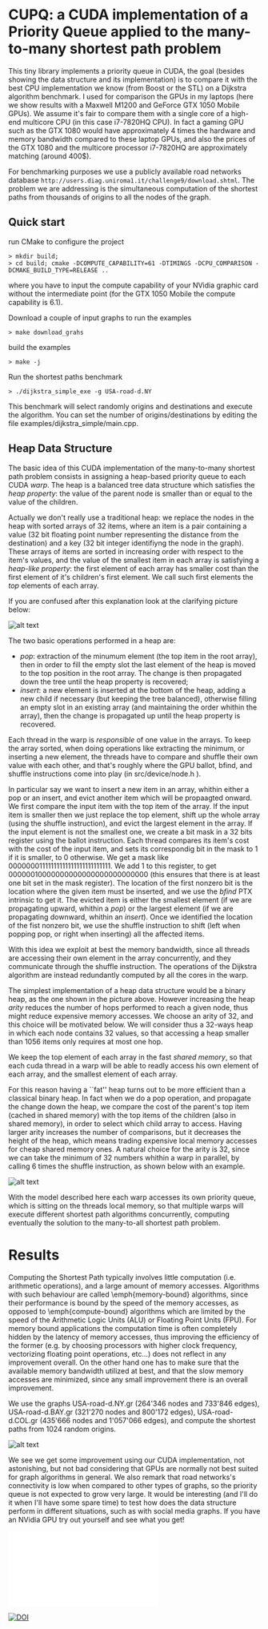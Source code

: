 # CUPQ: a CUDA implementation of a Priority Queue applied to the many-to-many shortest path problem

This tiny library implements a priority queue in CUDA, the goal (besides showing the data structure and its implementation) is to compare it with the best CPU implementation we know
 (from Boost or the STL) on a Dijkstra algorithm benchmark. I used for comparison the GPUs in my laptops (here we show results with a Maxwell M1200 and GeForce GTX 1050 Mobile GPUs).
We assume it's fair to compare them with a single core of a high-end multicore CPU (in this case i7-7820HQ CPU). In fact a gaming GPU such as the GTX 1080 would have approximately 
4 times the hardware and memory bandwidth compared to these laptop GPUs, and also the prices of the GTX 1080 and the multicore processor i7-7820HQ are approximately matching (around 400$).

For benchmarking purposes we use a publicly available road networks database ```http://users.diag.uniroma1.it/challenge9/download.shtml```.
The problem we are addressing is the simultaneous computation of the shortest paths from thousands of origins to all the nodes of the graph.

## Quick start

run CMake to configure the project
```
> mkdir build;
> cd build; cmake -DCOMPUTE_CAPABILITY=61 -DTIMINGS -DCPU_COMPARISON -DCMAKE_BUILD_TYPE=RELEASE ..
```
where you have to input the compute capability of your NVidia graphic card without the intermediate point (for the GTX 1050 Mobile the compute capability is 6.1).

Download a couple of input graphs to run the examples
```
> make download_grahs
```

build the examples
```
> make -j
```

Run the shortest paths benchmark
```
> ./dijkstra_simple_exe -g USA-road-d.NY
```

This benchmark will select randomly origins and destinations and execute the algorithm. You can set the number of origins/destinations by editing the file examples/dijkstra_simple/main.cpp.

## Heap Data Structure

The basic idea of this CUDA implementation of the many-to-many shortest path problem consists in assigning a heap-based priority queue to each CUDA *warp*.
The heap is a balanced tree data structure which satisfies the *heap property*: the value of the parent node is smaller than or equal to the value of the children.

Actually we don't really use a traditional heap: we replace the nodes in the heap with sorted arrays
of 32 items, where an item is a pair containing a value (32 bit floating point number representing the distance from the destination) and a key (32 bit integer identifiyng the node in the graph).
These arrays of items are sorted in increasing order with respect to the item's values,
and the value of the smallest item in each array is satisfying a *heap-like property*: the first element of
each array has smaller cost than the first element of it's children's first element.
We call such first elements the *top* elements of each array.

If you are confused after this explanation look at the clarifying picture below:

![alt text](doc/fig_heap.png)

The two basic operations performed in a heap are:
- *pop*: extraction of the minumum element (the top item in the root array), then in order to fill the empty slot the last element of the heap is moved to the top position in the root array. The change is then propagated down the tree until the heap property is recovered;
- *insert*: a new element is inserted at the bottom of the heap, adding a new child if necessary (but keeping the tree balanced), otherwise filling an empty slot in an existing array (and maintaining the order whithin the array), then the change is propagated up until the heap property is recovered.

Each thread in the warp is *responsible* of one value in the arrays. To keep the array sorted, when doing operations like extracting the minimum, or inserting a new element, 
the threads have to compare and shuffle their own value with each other, and that's
roughly where the GPU ballot, bfind, and shuffle instructions come into play (in src/device/node.h ).

In particular say we want to insert a new item in an array, whithin either a pop or an insert, and evict another item which will be propaagted onward.
We first compare the input item with the top item of the array. If the input item is smaller then we just replace the top element, shift up the whole array (using the shuffle instruction),
and evict the largest element in the array. If the input element is not the smallest one,
we create a bit mask in a 32 bits register using the ballot instruction. Each thread compares its item's cost with the cost of the input item,
and sets its correspondig bit in the mask to 1 if it is smaller, to 0 otherwise. We get a mask like 00000001111111111111111111111111. We add 1 to this register, to get
00000010000000000000000000000000 (this ensures that there is at least one bit set in the mask register).
The location of the first nonzero bit is the location where the given item must be inserted, and we use the *bfind* PTX intrinsic to get it.
The evicted item is either the smallest element (if we are propagating upward, whithin a *pop*) or the largest element (if we are propagating downward, whithin an *insert*). Once we identified the location of the fist nonzero bit, we use the shuffle instruction to shift (left when popping pop, or right when inserting) all the affected items.

With this idea we exploit at best the memory bandwidth, 
since all threads are accessing their own element in the array concurrently, and they communicate through the shuffle instruction. 
The operations of the Dijkstra algorithm are instead redundantly computed by all the cores in the warp.

The simplest implementation of a heap data structure would be a binary heap, as the one shown in the picture above. However increasing the heap *arity* reduces the number of hops performed to reach a given node, thus might reduce expensive memory accesses.
We choose an arity of 32, and this choice will be motivated below. We will consider thus a 32-ways heap in which each node contains 32 values, so that accessing a heap
smaller than 1056 items only requires at most one hop.

We keep the top element of each array in the fast *shared memory*, so that
each cuda thread in a warp will be able to readly access his own element of each array, and the smallest element of each array.

For this reason having a ``fat'' heap
turns out to be more efficient than a classical binary heap. In fact when we do a pop operation,
and propagate the change down the heap, we compare the cost of the parent's top item (cached in shared memory) with the top items of the children (also in shared memory),
in order to select which child array to access. Having larger arity increases the number of comparisons, but it decreases the height of the heap,
which means trading expensive local memory accesses for cheap shared memory ones. A natural choice for the arity is 32,
since we can take the minimum of 32 numbers whithin a warp in parallel, by calling 6 times the
shuffle instruction, as shown below with an example.

![alt text](doc/fig_min.png)

With the model described here each warp accesses its own priority queue, which is sitting on the
threads local
memory, so that multiple warps will execute different shortest path algorithms concurrently, computing
eventually the solution to the many-to-all shortest path problem.

# Results

Computing the Shortest Path typically involves
little computation (i.e. arithmetic operations), and a large amount of memory accesses. Algorithms with such behaviour are called
\emph{memory-bound} algorithms, since their performance is bound by the speed of the memory accesses, as opposed to \emph{compute-bound} algorithms which are limited by the
speed of the Arithmetic Logic Units (ALU) or Floating Point Units (FPU). For memory bound
 applications the computation time is often completely hidden by the latency of memory accesses, thus
improving the efficiency of the former (e.g. by choosing processors with higher clock frequency, vectorizing floating point operations, etc...) does not reflect in any improvement overall.
On the other hand one has to make sure that the available memory bandwidth utilized at best, and that the slow memory accesses are minimized,
since any small improvement there is an overall improvement.

We use the graphs USA-road-d.NY.gr (264'346 nodes and 733'846 edges), USA-road-d.BAY.gr (321'270 nodes and 800'172 edges), USA-road-d.COL.gr (435'666 nodes and 1'057'066 edges), and compute the shortest paths from 1024 random origins.

![alt text](doc/plot.png)

We see we get some improvement using our CUDA implementation, not astonishing, but not bad considering that GPUs are normally not best suited for graph algorithms in general. We also remark that road networks's connectivity is low when compared to other types of graphs, so the priority queue is not expected to grow very large. It would be interesting (and I'll do it when I'll have some spare time) to test how does the data structure perform in different situations, such as with social media graphs. If you have an NVidia GPU try out yourself and see what you get!

![BibTex citation](citation.bib)

[![DOI](https://zenodo.org/badge/DOI/10.5281/zenodo.3595244.svg)](https://doi.org/10.5281/zenodo.3595244)
